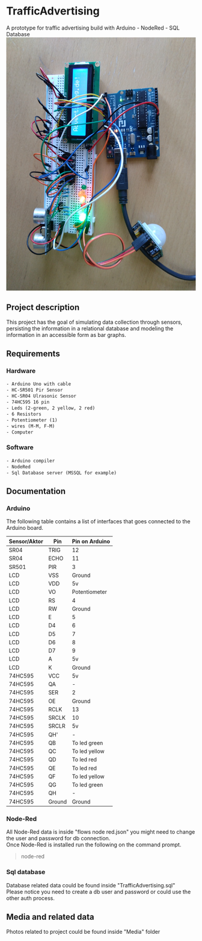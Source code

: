 # TrafficAdvertising
A prototype for traffic advertising build with Arduino - NodeRed - SQL Database
![Project image](/Media/DSC_0218.JPG)


## Project description
This project has the goal of simulating data collection through sensors, persisting the information in a relational database and modeling the information in an accessible form as bar graphs.

## Requirements
### Hardware
    - Arduino Uno with cable
    - HC-SR501 Pir Sensor
    - HC-SR04 Ulrasonic Sensor
    - 74HC595 16 pin 
    - Leds (2-green, 2 yellow, 2 red)
    - 6 Resistors
    - Potentiometer (1)
    - wires (M-M, F-M)
    - Computer
### Software
    - Arduino compiler
    - NodeRed
    - Sql Database server (MSSQL for example)

## Documentation

### Arduino
The following table contains a list of interfaces that goes connected to the Arduino board.

| Sensor/Aktor | Pin | Pin on Arduino|
|--------------|-----|---------------|
| SR04         | TRIG | 12|
| SR04         | ECHO | 11|
| SR501        | PIR | 3|
| LCD          | VSS | Ground|
| LCD          | VDD | 5v|
| LCD          | VO | Potentiometer|
| LCD          | RS | 4|
| LCD          | RW | Ground|
| LCD          | E | 5|
| LCD          | D4 | 6|
| LCD          | D5 | 7|
| LCD          | D6 | 8|
| LCD          | D7 | 9|
| LCD          | A | 5v|
| LCD          | K | Ground|
| 74HC595      | VCC | 5v|
| 74HC595      | QA | -|
| 74HC595      | SER | 2|
| 74HC595      | OE | Ground|
| 74HC595      | RCLK | 13|
| 74HC595      | SRCLK | 10|
| 74HC595      | SRCLR | 5v|
| 74HC595      | QH' | -|
| 74HC595      | QB | To led green|
| 74HC595      | QC | To led yellow|
| 74HC595      | QD | To led red|
| 74HC595      | QE | To led red|
| 74HC595      | QF | To led yellow|
| 74HC595      | QG | To led green|
| 74HC595      | QH | -|
| 74HC595      | Ground | Ground|

### Node-Red
All Node-Red data is inside "flows node red.json" you might need to change the user and password for db connection.
<br />
Once Node-Red is installed run the following on the command prompt.
 >node-red 
 
### Sql database
Database related data could be found inside "TrafficAdvertising.sql"
<br />
Please notice you need to create a db user and password or could use the other auth process. 

## Media and related data
Photos related to project could be found inside "Media" folder